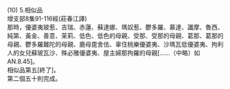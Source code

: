 (10) 5.相似品  
增支部8集91-116經(莊春江譯)  
那時，優婆夷玻惹、吉瑞、赤蓮、蘇達娜、瑪奴惹、鬱多羅、慕達、讖摩、魯西、純第、黃金、善意、茉莉、低色、低色的母親、受那、受那的母親、葛那、葛那的母親、鬱多羅難陀的母親、鹿母毘舍佉、辜住桃樂優婆夷、沙瑪瓦低優婆夷、拘利人的女兒蘇玻瓦沙、殊必雅優婆夷、屋主婦那拘羅的母親[……（中略）如AN.8.45]。  
相似品第五[終了]。  
第二個五十則完成。  
  
